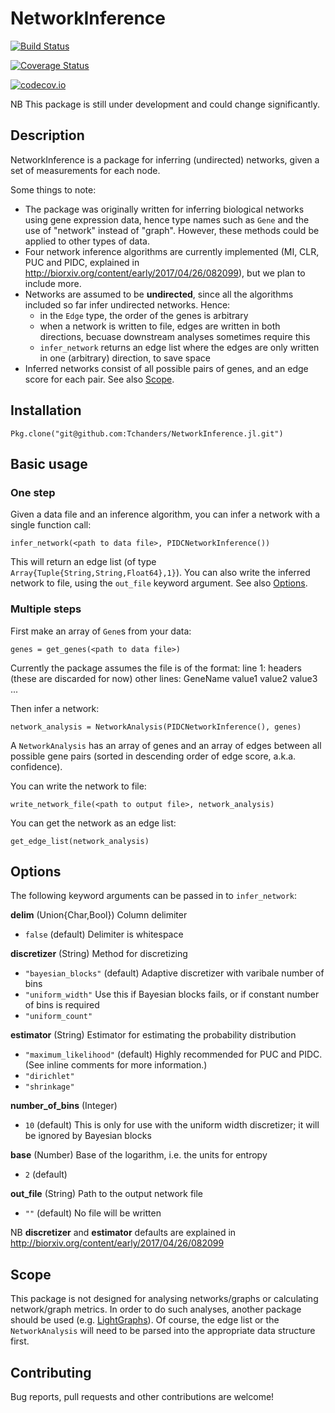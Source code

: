 # NetworkInference

[![Build Status](https://travis-ci.org/Tchanders/NetworkInference.jl.svg?branch=master)](https://travis-ci.org/Tchanders/NetworkInference.jl)

[![Coverage Status](https://coveralls.io/repos/Tchanders/NetworkInference.jl/badge.svg?branch=master&service=github)](https://coveralls.io/github/Tchanders/NetworkInference.jl?branch=master)

[![codecov.io](http://codecov.io/github/Tchanders/NetworkInference.jl/coverage.svg?branch=master)](http://codecov.io/github/Tchanders/NetworkInference.jl?branch=master)

NB This package is still under development and could change significantly.

## Description

NetworkInference is a package for inferring (undirected) networks, given a set of measurements for each node.

Some things to note:
* The package was originally written for inferring biological networks using gene expression data, hence type names such as `Gene` and the use of "network" instead of "graph". However, these methods could be applied to other types of data.
* Four network inference algorithms are currently implemented (MI, CLR, PUC and PIDC, explained in http://biorxiv.org/content/early/2017/04/26/082099), but we plan to include more.
* Networks are assumed to be __undirected__, since all the algorithms included so far infer undirected networks. Hence:
	* in the `Edge` type, the order of the genes is arbitrary
	* when a network is written to file, edges are written in both directions, becuase downstream analyses sometimes require this
	* `infer_network` returns an edge list where the edges are only written in one (arbitrary) direction, to save space
* Inferred networks consist of all possible pairs of genes, and an edge score for each pair. See also [Scope](scope).

## Installation

`Pkg.clone("git@github.com:Tchanders/NetworkInference.jl.git")`

## Basic usage

### One step

Given a data file and an inference algorithm, you can infer a network with a single function call:

`infer_network(<path to data file>, PIDCNetworkInference())`

This will return an edge list (of type `Array{Tuple{String,String,Float64},1}`). You can also write the inferred network to file, using the `out_file` keyword argument. See also [Options](options).

### Multiple steps

First make an array of `Gene`s from your data:

`genes = get_genes(<path to data file>)`

Currently the package assumes the file is of the format:
line 1: headers (these are discarded for now)
other lines: GeneName value1 value2 value3 ...

Then infer a network:

`network_analysis = NetworkAnalysis(PIDCNetworkInference(), genes)`

A `NetworkAnalysis` has an array of genes and an array of edges between all possible gene pairs (sorted in descending order of edge score, a.k.a. confidence).

You can write the network to file:

`write_network_file(<path to output file>, network_analysis)`

You can get the network as an edge list:

`get_edge_list(network_analysis)`

## Options

The following keyword arguments can be passed in to `infer_network`:

**delim** (Union{Char,Bool}) Column delimiter
* `false` (default) Delimiter is whitespace

**discretizer** (String) Method for discretizing
* `"bayesian_blocks"` (default) Adaptive discretizer with varibale number of bins
* `"uniform_width"` Use this if Bayesian blocks fails, or if constant number of bins is required
* `"uniform_count"`

**estimator** (String) Estimator for estimating the probability distribution
* `"maximum_likelihood"` (default) Highly recommended for PUC and PIDC. (See inline comments for more information.)
* `"dirichlet"`
* `"shrinkage"`

**number_of_bins** (Integer)
* `10` (default)
This is only for use with the uniform width discretizer; it will be ignored by Bayesian blocks

**base** (Number) Base of the logarithm, i.e. the units for entropy
* `2` (default)

**out_file** (String) Path to the output network file
* `""` (default) No file will be written

NB **discretizer** and **estimator** defaults are explained in http://biorxiv.org/content/early/2017/04/26/082099

## Scope

This package is not designed for analysing networks/graphs or calculating network/graph metrics. In order to do such analyses, another package should be used (e.g. [LightGraphs](https://github.com/JuliaGraphs/LightGraphs.jl)). Of course, the edge list or the `NetworkAnalysis` will need to be parsed into the appropriate data structure first.

## Contributing

Bug reports, pull requests and other contributions are welcome!
